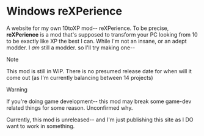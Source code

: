 # Windows reXPerience
A website for my own 10toXP mod-- reXPerience.
To be precise, **reXPerience** is a mod that's supposed to transform your PC looking from 10 to be exactly like XP the best I can.
While I'm not an insane, or an adept modder. I _am_ still a modder. so I'll try making one--

> [!NOTE]
This mod is still in WIP. There is no presumed release date for when will it come out (as I'm currently balancing between 14 projects)
> [!WARNING]
> If you're doing game development-- this mod may break some game-dev related things for some reason. Unconfirmed why.

Currently, this mod is unreleased-- and I'm just publishing this site as I DO want to work in something.
